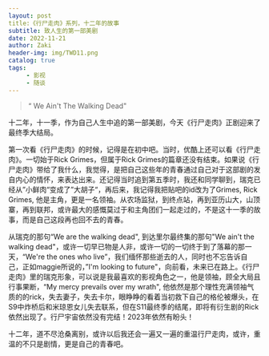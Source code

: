 ```yaml
---
layout: post
title:《行尸走肉》系列，十二年的故事
subtitle: 致人生的第一部美剧
date: 2022-11-21
author: Zaki
header-img: img/TWD11.png
catalog: true
tags:
     - 影视
     - 随谈
---
```


>   “ We Ain't The Walking Dead"


十二年，十一季，作为自己人生中追的第一部美剧，今天《行尸走肉》正剧迎来了最终季大结局。



第一次看《行尸走肉》的时候，记得是在初中吧。当时，优酷上还可以看《行尸走肉》。一切始于Rick Grimes，但属于Rick Grimes的篇章还没有结束。如果说《行尸走肉》带给了我什么，我觉得，是把自己这些年的青春通过自己对于这部剧的发自内心的情怀，来表达出来。还记得当时追到第五季时，我还和同学聊到，瑞克已经从”小鲜肉“变成了”大胡子“，再后来，我记得我把贴吧的id改为了Grimes, Rick Grimes, 他是主角，更是一名领袖。从农场监狱，到终点站，再到亚历山大，山顶寨，再到联邦，或许最大的感慨莫过于和主角团们一起走过的，不是这十一季的故事，而是自己这段再也回不去的青春。



从瑞克的那句“We are the walking dead", 到达里尔最终集的那句"We ain't the walking dead"，或许一切早已物是人非，或许一切的一切终于到了落幕的那一天，“We're the ones who live”，我们缅怀那些逝去的人，同时也不忘告诉自己，正如maggie所说的，”I'm looking to future"，向前看，未来已在路上。《行尸走肉》里的瑞克形象，可以说是我最喜欢的影视角色之一，他是领袖，顾全大局且行事果断，“My mercy prevails over my wrath", 他依然是那个理性充满领袖气质的的rick，失去妻子，失去卡尔，眼睁睁的看着当初救下自己的格伦被爆头，在S9中炸桥后和米琼恩女儿失去联系，但在S11最终季的结尾，即将有衍生剧的Rick依然出现了。行尸宇宙依然没有完结！2023年依然有盼头！



十二年，道不尽沧桑离别，或许以后我还会一遍又一遍的重温行尸走肉，或许，重温的不只是剧情，更是自己的青春吧。
